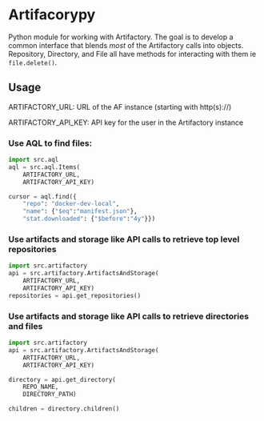 # Artifacorypy

Python module for working with Artifactory. The goal is to develop a common interface that blends *most* of the Artifactory calls into objects. Repository, Directory, and File all have methods for interacting with them ie ```file.delete()```.

## Usage

ARTIFACTORY_URL: URL of the AF instance (starting with http(s)://)

ARTIFACTORY_API_KEY: API key for the user in the Artifactory instance

### Use AQL to find files:

```python
import src.aql
aql = src.aql.Items(
    ARTIFACTORY_URL,
    ARTIFACTORY_API_KEY)

cursor = aql.find({
    "repo": "docker-dev-local",
    "name": {"$eq":"manifest.json"},
    "stat.downloaded": {"$before":"4y"}})
```

### Use artifacts and storage like API calls to retrieve top level repositories

```python
import src.artifactory
api = src.artifactory.ArtifactsAndStorage(
    ARTIFACTORY_URL,
    ARTIFACTORY_API_KEY)
repositories = api.get_repositories()
```

### Use artifacts and storage like API calls to retrieve directories and files

```python
import src.artifactory
api = src.artifactory.ArtifactsAndStorage(
    ARTIFACTORY_URL,
    ARTIFACTORY_API_KEY)

directory = api.get_directory(
    REPO_NAME,
    DIRECTORY_PATH)

children = directory.children()
```
